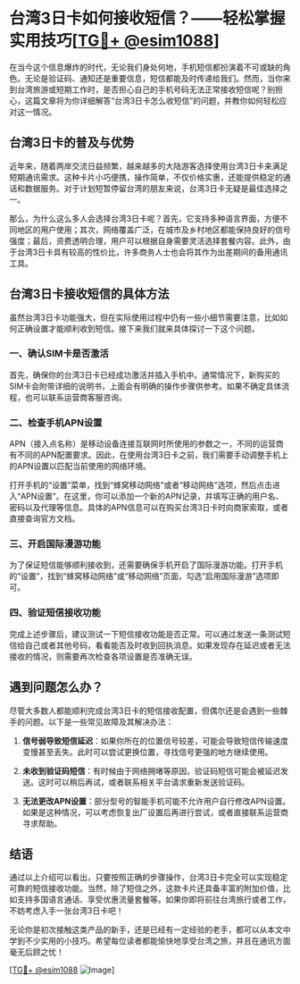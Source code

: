 # 台湾3日卡如何接收短信？——轻松掌握实用技巧[[TG💪+ @esim1088](https://t.me/s/esim1088)]

在当今这个信息爆炸的时代，无论我们身处何地，手机短信都扮演着不可或缺的角色。无论是验证码、通知还是重要信息，短信都能及时传递给我们。然而，当你来到台湾旅游或短期工作时，是否担心自己的手机号码无法正常接收短信呢？别担心，这篇文章将为你详细解答“台湾3日卡怎么收短信”的问题，并教你如何轻松应对这一情况。

## 台湾3日卡的普及与优势

近年来，随着两岸交流日益频繁，越来越多的大陆游客选择使用台湾3日卡来满足短期通讯需求。这种卡片小巧便携，操作简单，不仅价格实惠，还能提供稳定的通话和数据服务。对于计划短暂停留台湾的朋友来说，台湾3日卡无疑是最佳选择之一。

那么，为什么这么多人会选择台湾3日卡呢？首先，它支持多种语言界面，方便不同地区的用户使用；其次，网络覆盖广泛，在城市及乡村地区都能保持良好的信号强度；最后，资费透明合理，用户可以根据自身需要灵活选择套餐内容。此外，由于台湾3日卡具有较高的性价比，许多商务人士也会将其作为出差期间的备用通讯工具。

## 台湾3日卡接收短信的具体方法

虽然台湾3日卡功能强大，但在实际使用过程中仍有一些小细节需要注意，比如如何正确设置才能顺利收到短信。接下来我们就来具体探讨一下这个问题。

### 一、确认SIM卡是否激活

首先，确保你的台湾3日卡已经成功激活并插入手机中。通常情况下，新购买的SIM卡会附带详细的说明书，上面会有明确的操作步骤供参考。如果不确定具体流程，也可以联系运营商客服咨询。

### 二、检查手机APN设置

APN（接入点名称）是移动设备连接互联网时所使用的参数之一，不同的运营商有不同的APN配置要求。因此，在使用台湾3日卡之前，我们需要手动调整手机上的APN设置以匹配当前使用的网络环境。

打开手机的“设置”菜单，找到“蜂窝移动网络”或者“移动网络”选项，然后点击进入“APN设置”。在这里，你可以添加一个新的APN记录，并填写正确的用户名、密码以及代理等信息。具体的APN信息可以在购买台湾3日卡时向商家索取，或者直接查询官方文档。

### 三、开启国际漫游功能

为了保证短信能够顺利接收到，还需要确保手机开启了国际漫游功能。打开手机的“设置”，找到“蜂窝移动网络”或“移动网络”页面，勾选“启用国际漫游”选项即可。

### 四、验证短信接收功能

完成上述步骤后，建议测试一下短信接收功能是否正常。可以通过发送一条测试短信给自己或者其他号码，看看能否及时收到回执消息。如果发现存在延迟或者无法接收的情况，则需要再次检查各项设置是否准确无误。

## 遇到问题怎么办？

尽管大多数人都能顺利完成台湾3日卡的短信接收配置，但偶尔还是会遇到一些棘手的问题。以下是一些常见故障及其解决办法：

1. **信号弱导致短信延迟**：如果你所在的位置信号较差，可能会导致短信传输速度变慢甚至丢失。此时可以尝试更换位置，寻找信号更强的地方继续使用。
   
2. **未收到验证码短信**：有时候由于网络拥堵等原因，验证码短信可能会被延迟发送。这时可以稍后再试，或者联系相关平台请求重新发送验证码。

3. **无法更改APN设置**：部分型号的智能手机可能不允许用户自行修改APN设置。如果是这种情况，可以考虑恢复出厂设置后再进行尝试，或者直接联系运营商寻求帮助。

## 结语

通过以上介绍可以看出，只要按照正确的步骤操作，台湾3日卡完全可以实现稳定可靠的短信接收功能。当然，除了短信之外，这款卡片还具备丰富的附加价值，比如支持多国语言通话、享受优惠流量套餐等。如果你即将前往台湾旅行或者工作，不妨考虑入手一张台湾3日卡吧！

无论你是初次接触这类产品的新手，还是已经有一定经验的老手，都可以从本文中学到不少实用的小技巧。希望每位读者都能愉快地享受台湾之旅，并且在通讯方面毫无后顾之忧！

[[TG💪+ @esim1088](https://t.me/s/esim1088) ![Image](https://i.postimg.cc/4NQfJmqS/Snipaste-2025-05-13-00-14-12.png)]